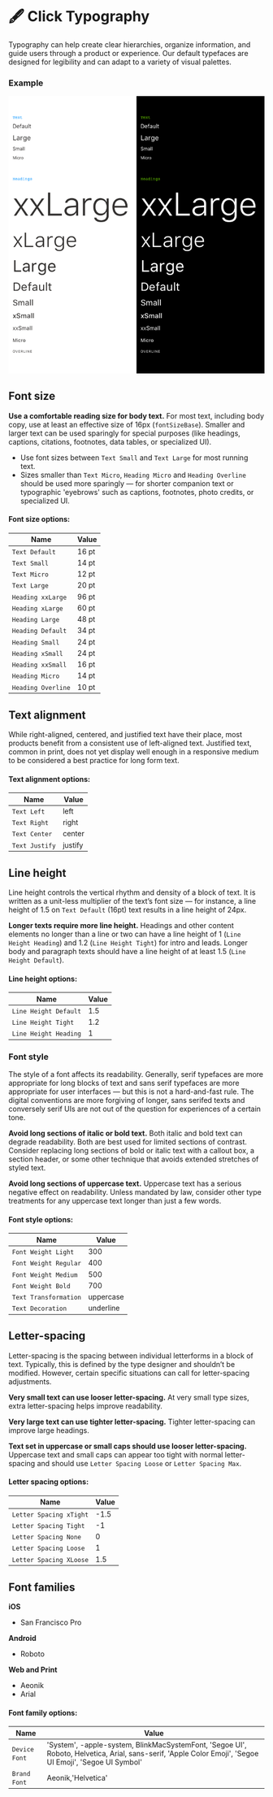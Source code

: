 # 🖋 Click Typography

Typography can help create clear hierarchies, organize information, and guide users through a product or experience. Our default typefaces are designed for legibility and can adapt to a variety of visual palettes.

### Example

![Example of Annotated Click Typography](/typography.png)

## Font size

**Use a comfortable reading size for body text.** For most text, including body copy, use at least an effective size of 16px (`fontSizeBase`). Smaller and larger text can be used sparingly for special purposes (like headings, captions, citations, footnotes, data tables, or specialized UI).

- Use font sizes between `Text Small` and `Text Large` for most running text.
- Sizes smaller than `Text Micro`, `Heading Micro` and `Heading Overline` should be used more sparingly — for shorter companion text or typographic 'eyebrows' such as captions, footnotes, photo credits, or specialized UI.

#### **Font size options:**

| Name               | Value |
| ------------------ | ----- |
| `Text Default`     | 16 pt |
| `Text Small`       | 14 pt |
| `Text Micro`       | 12 pt |
| `Text Large`       | 20 pt |
| `Heading xxLarge`  | 96 pt |
| `Heading xLarge`   | 60 pt |
| `Heading Large`    | 48 pt |
| `Heading Default`  | 34 pt |
| `Heading Small`    | 24 pt |
| `Heading xSmall`   | 24 pt |
| `Heading xxSmall`  | 16 pt |
| `Heading Micro`    | 14 pt |
| `Heading Overline` | 10 pt |

## Text alignment

While right-aligned, centered, and justified text have their place, most products benefit from a consistent use of left-aligned text. Justified text, common in print, does not yet display well enough in a responsive medium to be considered a best practice for long form text.

#### **Text alignment options:**

| Name           | Value   |
| -------------- | ------- |
| `Text Left`    | left    |
| `Text Right`   | right   |
| `Text Center`  | center  |
| `Text Justify` | justify |

## Line height

Line height controls the vertical rhythm and density of a block of text. It is written as a unit-less multiplier of the text’s font size — for instance, a line height of 1.5 on `Text Default` (16pt) text results in a line height of 24px.

**Longer texts require more line height.** Headings and other content elements no longer than a line or two can have a line height of 1 (`Line Height Heading`) and 1.2 (`Line Height Tight`) for intro and leads. Longer body and paragraph texts should have a line height of at least 1.5 (`Line Height Default`).

#### **Line height options:**

| Name                  | Value |
| --------------------- | ----- |
| `Line Height Default` | 1.5   |
| `Line Height Tight`   | 1.2   |
| `Line Height Heading` | 1     |

### Font style

The style of a font affects its readability. Generally, serif typefaces are more appropriate for long blocks of text and sans serif typefaces are more appropriate for user interfaces — but this is not a hard-and-fast rule. The digital conventions are more forgiving of longer, sans serifed texts and conversely serif UIs are not out of the question for experiences of a certain tone.

**Avoid long sections of italic or bold text.** Both italic and bold text can degrade readability. Both are best used for limited sections of contrast. Consider replacing long sections of bold or italic text with a callout box, a section header, or some other technique that avoids extended stretches of styled text.

**Avoid long sections of uppercase text.** Uppercase text has a serious negative effect on readability. Unless mandated by law, consider other type treatments for any uppercase text longer than just a few words.

#### **Font style options:**

| Name                  | Value     |
| --------------------- | --------- |
| `Font Weight Light`   | 300       |
| `Font Weight Regular` | 400       |
| `Font Weight Medium`  | 500       |
| `Font Weight Bold`    | 700       |
| `Text Transformation` | uppercase |
| `Text Decoration`     | underline |

## Letter-spacing

Letter-spacing is the spacing between individual letterforms in a block of text. Typically, this is defined by the type designer and shouldn’t be modified. However, certain specific situations can call for letter-spacing adjustments.

**Very small text can use looser letter-spacing.** At very small type sizes, extra letter-spacing helps improve readability.

**Very large text can use tighter letter-spacing.** Tighter letter-spacing can improve large headings.

**Text set in uppercase or small caps should use looser letter-spacing.** Uppercase text and small caps can appear too tight with normal letter-spacing and should use `Letter Spacing Loose` or `Letter Spacing Max`.

#### **Letter spacing options:**

| Name                    | Value |
| ----------------------- | ----- |
| `Letter Spacing xTight` | -1.5  |
| `Letter Spacing Tight`  | -1    |
| `Letter Spacing None`   | 0     |
| `Letter Spacing Loose`  | 1     |
| `Letter Spacing XLoose` | 1.5   |

## Font families

**iOS**

- San Francisco Pro

**Android**

- Roboto

**Web and Print**

- Aeonik
- Arial

#### **Font family options:**

| Name          | Value                                                                                                                                                   |
| ------------- | ------------------------------------------------------------------------------------------------------------------------------------------------------- |
| `Device Font` | 'System', -apple-system, BlinkMacSystemFont, 'Segoe UI', Roboto, Helvetica, Arial, sans-serif, 'Apple Color Emoji', 'Segoe UI Emoji', 'Segoe UI Symbol' |
| `Brand Font`  | Aeonik,'Helvetica'                                                                                                                                      |
